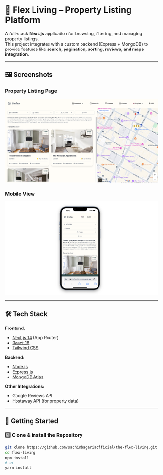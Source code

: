 # 🏡 Flex Living – Property Listing Platform

A full-stack **Next.js** application for browsing, filtering, and managing property listings.  
This project integrates with a custom backend (Express + MongoDB) to provide features like **search, pagination, sorting, reviews, and maps integration**.

---

## 🖼️ Screenshots

### Property Listing Page

![Property Listing](/public/images/web.png)

### Mobile View

![Mobile View](/public/images/mobile.png)

---

## 🛠️ Tech Stack

**Frontend:**

- [Next.js 14](https://nextjs.org/) (App Router)
- [React 18](https://react.dev/)
- [Tailwind CSS](https://tailwindcss.com/)


**Backend:**

- [Node.js](https://nodejs.org/)
- [Express.js](https://expressjs.com/)
- [MongoDB Atlas](https://www.mongodb.com/atlas)

**Other Integrations:**

- Google Reviews API
- Hostaway API (for property data)

---

## 🚀 Getting Started

### 1️⃣ Clone & install the Repository

```bash
git clone https://github.com/sachinbagariaofficial/the-flex-living.git
cd flex-living
npm install
# or
yarn install
```
